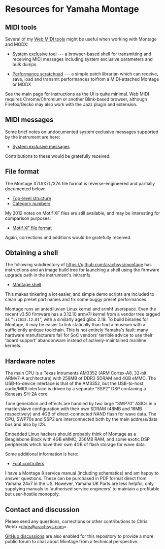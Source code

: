 # Resources for Yamaha Montage

## MIDI tools

Several of my [Web MIDI tools](https://arachsys.github.io/webmidi/) might be
useful when working with Montage and MODX:

- [System exclusive tool](https://arachsys.github.io/webmidi/sysex) --- a
  browser-based shell for transmitting and receiving MIDI messages including
  system exclusive parameters and bulk dumps

- [Performance
  scratchpad](https://arachsys.github.io/webmidi/montage/scratchpad) --- a
  simple patch librarian which can receive, save, load and transmit
  performances to/from a MIDI-attached Montage or MODX

See the main page for instructions as the UI is quite minimal. Web MIDI
requires Chrome/Chromium or another Blink-based browser, although
Firefox/Gecko may also work with the Jazz plugin and extension.


## MIDI messages

Some brief notes on undocumented system exclusive messages supported by the
instrument are here:

- [System exclusive messages](sysex)

Contributions to these would be gratefully received.


## File format

The Montage X7U/X7L/X7A file format is reverse-engineered and partially
documented below:

- [Top-level structure](files/structure)
- [Category numbers](files/categories)

My 2012 notes on Motif XF files are still available, and may be interesting
for comparison purposes:

- [Motif XF file format](https://gist.github.com/arachsys/2883877)

Again, corrections and additions would be gratefully received.


## Obtaining a shell

The following subdirectory of <https://github.com/arachsys/montage> has
instructions and an image build tree for launching a shell using the
firmware upgrade path in the instrument's initramfs.

- [Montage shell](https://github.com/arachsys/montage/tree/main/shell)

This makes tinkering a lot easier, and simple demo scripts are included to
clean up preset part names and fix some buggy preset performances.

Montage runs an antediluvian Linux kernel and armhf userspace. Even the
recent v3.50 firmware has a 3.12.10 armv7l kernel from a vendor tree tagged
as "`ti2013.12.01`", with a similarly aged glibc 2.19. To build binaries for
Montage, it may be easier to link statically than find a museum with a
sufficiently antique toolchain. This is not entirely Yamaha's fault: many
hardware manufacturers fall for SoC vendors' terrible advice to use their
'board support' abandonware instead of actively-maintained mainline kernels.


## Hardware notes

The main CPU is a Texas Intruments AM3352 (ARM Cortex-A8, 32-bit ARMv7-A
architecture) with 256MB of DDR3 SDRAM and 4GB eMMC. The USB-to-device
interface is that of the AM3352, but the USB-to-host audio/MIDI interface is
driven by a separate "SSP2" DSP containing a Renesas SH-2A core.

Tone generation and effects are handled by two large "SWP70" ASICs in a
master/slave configuration with their own SDRAM (48MB and 16MB respectively)
and 4GB of direct-connected NAND flash for wave data. The CPU, SWP70s and
SSP2 are interconnected both by the main address/data bus and also by I2S.

Embedded Linux hackers should probably think of Montage as a Beaglebone
Black with 4GB eMMC, 256MB RAM, and some exotic DSP peripherals which have
their own 4GB of flash storage for wave data.

Some additional information is here:

- [Foot controllers](pedals)

I have a Montage 8 service manual (including schematics) and am happy to
answer questions. These can be purchased in PDF format direct from Yamaha
24x7 in the US. However, Yamaha UK Parts are less helpful, only supplying
manuals to 'authorised service engineers' to maintain a profitable but
user-hostile monopoly.


## Contact and discussion

Please send any questions, corrections or other contributions to
Chris Webb \<[chris@arachsys.com](mailto:chris@arachsys.com)>.

[GitHub discussions](https://github.com/arachsys/montage/discussions) are
also enabled for this repository to provide a more public forum to chat
about Montage from a technical perspective.
